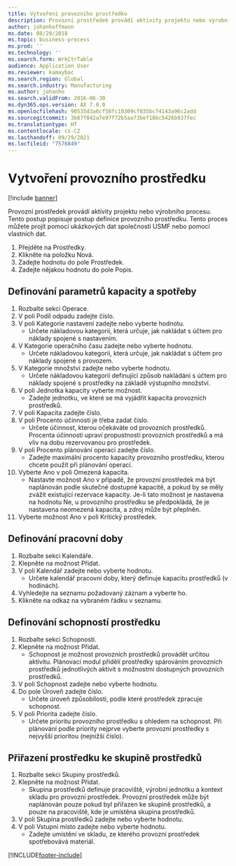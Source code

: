 ```yaml
---
title: Vytvoření provozního prostředku
description: Provozní prostředek provádí aktivity projektu nebo výrobního procesu.
author: johanhoffmann
ms.date: 08/29/2018
ms.topic: business-process
ms.prod: ''
ms.technology: ''
ms.search.form: WrkCtrTable
audience: Application User
ms.reviewer: kamaybac
ms.search.region: Global
ms.search.industry: Manufacturing
ms.author: johanho
ms.search.validFrom: 2016-06-30
ms.dyn365.ops.version: AX 7.0.0
ms.openlocfilehash: 90535d3a6cf58fc10309cf035bc74143a96c2add
ms.sourcegitcommit: 3b87f042a7e97f72b5aa73bef186c5426b937fec
ms.translationtype: HT
ms.contentlocale: cs-CZ
ms.lasthandoff: 09/29/2021
ms.locfileid: "7576849"
---
```

# <a name="create-an-operations-resource"></a>Vytvoření provozního prostředku

[!include [banner](../../includes/banner.md)]

Provozní prostředek provádí aktivity projektu nebo výrobního procesu. Tento postup popisuje postup definice provozního prostředku. Tento proces můžete projít pomocí ukázkových dat společnosti USMF nebo pomocí vlastních dat.

1. Přejděte na Prostředky.
2. Klikněte na položku Nová.
3. Zadejte hodnotu do pole Prostředek.
4. Zadejte nějakou hodnotu do pole Popis.

## <a name="define-capacity-and-consumption-parameters"></a>Definování parametrů kapacity a spotřeby
1. Rozbalte sekci Operace.
2. V poli Podíl odpadu zadejte číslo.
3. V poli Kategorie nastavení zadejte nebo vyberte hodnotu.
    * Určete nákladovou kategorii, která určuje, jak nakládat s účtem pro náklady spojené s nastavením.  
4. V Kategorie operačního času zadejte nebo vyberte hodnotu.
    * Určete nákladovou kategorii, která určuje, jak nakládat s účtem pro náklady spojené s provozem.  
5. V Kategorie množství zadejte nebo vyberte hodnotu.
    * Určete nákladovou kategorii definující způsob nakládání s účtem pro náklady spojené s prostředky na základě výstupního množství.  
6. V poli Jednotka kapacity vyberte možnost.
    * Zadejte jednotku, ve které se má vyjádřit kapacita provozních prostředků.  
7. V poli Kapacita zadejte číslo.
8. V poli Procento účinnosti je třeba zadat číslo.
    * Určete účinnost, kterou očekáváte od provozních prostředků. Procenta účinnosti upraví propustnosti provozních prostředků a má vliv na dobu rezervovanou pro prostředek.  
9. V poli Procento plánování operací zadejte číslo.
    * Zadejte maximální procento kapacity provozního prostředku, kterou chcete použít při plánování operací.  
10. Vyberte Ano v poli Omezená kapacita.
    * Nastavte možnost Ano v případě, že provozní prostředek má být naplánován podle skutečné dostupné kapacitě, a pokud by se měly zvážit existující rezervace kapacity. Je-li tato možnost je nastavena na hodnotu Ne, u provozního prostředku se předpokládá, že je nastavena neomezená kapacita, a zdroj může být přeplněn.  
11. Vyberte možnost Ano v poli Kritický prostředek.

## <a name="define-working-times"></a>Definování pracovní doby
1. Rozbalte sekci Kalendáře.
2. Klepněte na možnost Přidat.
3. V poli Kalendář zadejte nebo vyberte hodnotu.
    * Určete kalendář pracovní doby, který definuje kapacitu prostředků (v hodinách).  
4. Vyhledejte na seznamu požadovaný záznam a vyberte ho.
5. Klikněte na odkaz na vybraném řádku v seznamu.

## <a name="define-resource-capabilities"></a>Definování schopností prostředku
1. Rozbalte sekci Schopnosti.
2. Klepněte na možnost Přidat.
    * Schopnost je možnost provozních prostředků provádět určitou aktivitu. Plánovací modul přidělí prostředky spárováním provozních prostředků jednotlivých aktivit s možnostmi dostupných provozních prostředků.  
3. V poli Schopnost zadejte nebo vyberte hodnotu.
4. Do pole Úroveň zadejte číslo.
    * Určete úroveň způsobilosti, podle které prostředek zpracuje schopnost.  
5. V poli Priorita zadejte číslo.
    * Určete prioritu provozního prostředku s ohledem na schopnost. Při plánování podle priority nejprve vyberte provozní prostředky s nejvyšší prioritou (nejnižší číslo).  

## <a name="assign-resource-to-resource-group"></a>Přiřazení prostředku ke skupině prostředků
1. Rozbalte sekci Skupiny prostředků.
2. Klepněte na možnost Přidat.
    * Skupina prostředků definuje pracoviště, výrobní jednotku a kontext skladu pro provozní prostředek. Provozní prostředek může být naplánován pouze pokud byl přiřazen ke skupině prostředků, a pouze na pracoviště, kde je umístěna skupina prostředků.  
3. V poli Skupina prostředků zadejte nebo vyberte hodnotu.
4. V poli Vstupní místo zadejte nebo vyberte hodnotu.
    * Zadejte umístění ve skladu, ze kterého provozní prostředek spotřebovává materiál.  



[!INCLUDE[footer-include](../../../includes/footer-banner.md)]